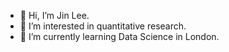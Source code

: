 - 👋 Hi, I’m Jin Lee.
- 👀 I’m interested in quantitative research.
- 🌱 I’m currently learning Data Science in London.

<!---
JinLeeQ/JinLeeQ is a ✨ special ✨ repository because its `README.md` (this file) appears on your GitHub profile.
You can click the Preview link to take a look at your changes.
--->
